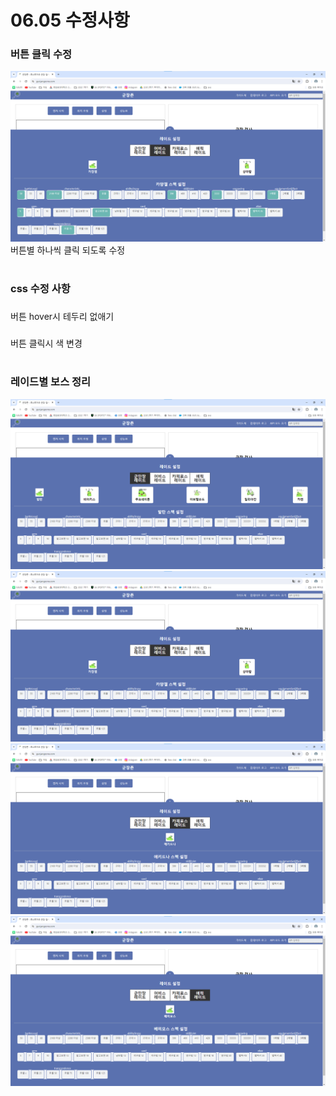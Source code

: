 # 06.05 수정사항
### 버튼 클릭 수정
![alt text](image.png)
버튼별 하나씩 클릭 되도록 수정
#
### css 수정 사항
###
버튼 hover시 테두리 없애기
###
버튼 클릭시 색 변경
#
### 레이드별 보스 정리
![alt text](image-1.png)
![alt text](image-2.png)
![alt text](image-3.png)
![alt text](image-4.png)

